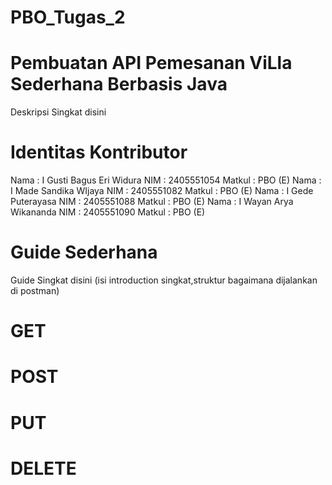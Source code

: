 # PBO_Tugas_2

# Pembuatan API Pemesanan ViLla Sederhana Berbasis Java
Deskripsi Singkat disini

# Identitas Kontributor
Nama : I Gusti Bagus Eri Widura NIM : 2405551054 Matkul : PBO (E)
Nama : I Made Sandika WIjaya	NIM : 2405551082 Matkul : PBO (E)
Nama : I Gede Puterayasa	NIM : 2405551088 Matkul : PBO (E)
Nama : I Wayan Arya Wikananda NIM : 2405551090 Matkul : PBO (E)

# Guide Sederhana
Guide Singkat disini (isi introduction singkat,struktur bagaimana dijalankan di postman)

# GET
# POST
# PUT
# DELETE

